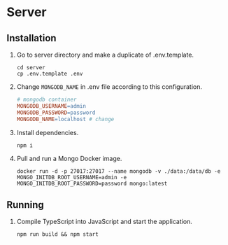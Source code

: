 # Server

## Installation

1. Go to server directory and make a duplicate of .env.template.
    ```shell
    cd server
    cp .env.template .env
    ```

2. Change `MONGODB_NAME` in .env file according to this configuration.
    ```makefile
    # mongodb container
    MONGODB_USERNAME=admin
    MONGODB_PASSWORD=password
    MONGODB_NAME=localhost # change
    ```

3. Install dependencies.
    ```shell
    npm i
    ```
4. Pull and run a Mongo Docker image.
    ```shell
    docker run -d -p 27017:27017 --name mongodb -v ./data:/data/db -e MONGO_INITDB_ROOT_USERNAME=admin -e MONGO_INITDB_ROOT_PASSWORD=password mongo:latest
    ```

## Running

1. Compile TypeScript into JavaScript and start the application.
    ```shell
    npm run build && npm start
    ```